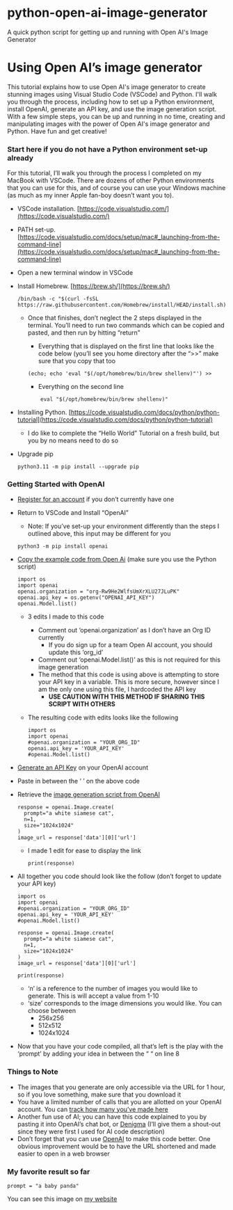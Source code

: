 # python-open-ai-image-generator
A quick python script for getting up and running with Open AI's Image Generator

# **Using Open AI’s image generator**

This  tutorial explains how to use Open AI's image generator to create stunning images using Visual Studio Code (VSCode) and Python. I'll walk you through the process, including how to set up a Python environment, install OpenAI, generate an API key, and use the image generation script. With a few simple steps, you can be up and running in no time, creating and manipulating images with the power of Open AI's image generator and Python. Have fun and get creative!

### **Start here if you do not have a Python environment set-up already**

For this tutorial, I’ll walk you through the process I completed on my MacBook with VSCode. There are dozens of other Python environments that you can use for this, and of course you can use your Windows machine (as much as my inner Apple fan-boy doesn’t want you to).

- VSCode installation. [https://code.visualstudio.com/](https://code.visualstudio.com/)
- PATH set-up. [https://code.visualstudio.com/docs/setup/mac#_launching-from-the-command-line](https://code.visualstudio.com/docs/setup/mac#_launching-from-the-command-line)
- Open a new terminal window in VSCode
- Install Homebrew. [https://brew.sh/](https://brew.sh/)
    
    ```
    /bin/bash -c "$(curl -fsSL https://raw.githubusercontent.com/Homebrew/install/HEAD/install.sh)"
    ```
    
    - Once that finishes, don’t neglect the 2 steps displayed in the terminal. You’ll need to run two commands which can be copied and pasted, and then run by hitting “return”
        - Everything that is displayed on the first line that looks like the code below (you’ll see you home directory after the “>>” make sure that you copy that too
        
        ```
        (echo; echo 'eval "$(/opt/homebrew/bin/brew shellenv)"') >>
        ```
        
        - Everything on the second line
        
        ```
            eval "$(/opt/homebrew/bin/brew shellenv)"
        ```
        
- Installing Python. [https://code.visualstudio.com/docs/python/python-tutorial](https://code.visualstudio.com/docs/python/python-tutorial)
    - I do like to complete the “Hello World” Tutorial on a fresh build, but you by no means need to do so
- Upgrade pip
    
    ```
    python3.11 -m pip install --upgrade pip
    ```
    

### **Getting Started with OpenAI**

- [Register for an account](https://openai.com/api/) if you don’t currently have one
- Return to VSCode and Install “OpenAI”
    - Note: If you’ve set-up your environment differently than the steps I outlined above, this input may be different for you
    
    ```
    python3 -m pip install openai
    ```
    
- [Copy the example code from Open Ai](https://platform.openai.com/docs/api-reference/authentication) (make sure you use the Python script)
    
    ```
    import os
    import openai
    openai.organization = "org-Rw9He2WlfsUmXrXLU27JLuPK"
    openai.api_key = os.getenv("OPENAI_API_KEY")
    openai.Model.list()
    ```
    
    - 3 edits I made to this code
        - Comment out ‘openai.organization’ as I don’t have an Org ID currently
            - If you do sign up for a team Open AI account, you should update this ‘org_id’
        - Comment out ‘openai.Model.list()’ as this is not required for this image generation
        - The method that this code is using above is attempting to store your API key in a variable. This is more secure, however since I am the only one using this file, I hardcoded the API key
            - **USE CAUTION WITH THIS METHOD IF SHARING THIS SCRIPT WITH OTHERS**
    - The resulting code with edits looks like the following
        
        ```
        import os
        import openai
        #openai.organization = "YOUR_ORG_ID"
        openai.api_key = 'YOUR_API_KEY'
        #openai.Model.list()
        ```
        
- [Generate an API Key](https://platform.openai.com/account/api-keys) on your OpenAI account
- Paste in between the ‘ ’ on the above code
- Retrieve the [image generation script from OpenAI](https://platform.openai.com/docs/guides/images/introduction)
    
    ```
    response = openai.Image.create(
      prompt="a white siamese cat",
      n=1,
      size="1024x1024"
    )
    image_url = response['data'][0]['url']
    ```
    
    - I made 1 edit for ease to display the link
        
        ```
        print(response)
        ```
        
- All together you code should look like the follow (don’t forget to update your API key)
    
    ```
    import os
    import openai
    #openai.organization = "YOUR_ORG_ID"
    openai.api_key = 'YOUR_API_KEY'
    #openai.Model.list()
    
    response = openai.Image.create(
      prompt="a white siamese cat",
      n=1,
      size="1024x1024"
    )
    image_url = response['data'][0]['url']
    
    print(response)
    ```
    
    - ‘n’ is a reference to the number of images you would like to generate. This is will accept a value from 1-10
    - ‘size’ corresponds to the image dimensions you would like. You can choose between
        - 256x256
        - 512x512
        - 1024x1024
- Now that you have your code compiled, all that’s left is the play with the ‘prompt’ by adding your idea in between the “ “ on line 8

### **Things to Note**

- The images that you generate are only accessible via the URL for 1 hour, so if you love something, make sure that you download it
- You have a limited number of calls that you are allotted on your OpenAI account. You can [track how many you’ve made here](https://platform.openai.com/account/usage)
- Another fun use of AI; you can have this code explained to you by pasting it into OpenAI’s chat bot, or [Denigma](https://denigma.app/#demo) (I’ll give them a shout-out since they were first I used for AI code description)
- Don’t forget that you can use [OpenAI](https://chat.openai.com/) to make this code better. One obvious improvement would be to have the URL shortened and made easier to open in a web browser

### **My favorite result so far**

```
prompt = "a baby panda"
```

You can see this image on [my website](http://robkirkpatrick.com/ai-image-generator/)
